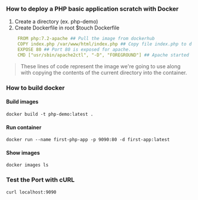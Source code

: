 ### How to deploy a PHP basic application scratch with Docker 
1. Create a directory (ex. php-demo)
2. Create Dockerfile in root 
    $touch Dockerfile
   ```yaml
    FROM php:7.2-apache ## Pull the image from dockerhub
    COPY index.php /var/www/html/index.php ## Copy file index.php to directory /var/www/html in image.
    EXPOSE 80 ## Port 80 is exposed for apache.
    CMD ["usr/sbin/apache2ctl", "-D", "FOREGROUND"] ## Apache started the container.
   ```

> These lines of code represent the image we're going to use along with copying the contents of the current directory into the container.

### How to build docker

#### Build images
`docker build -t php-demo:latest . `

#### Run container
`docker run --name first-php-app -p 9090:80 -d first-app:latest`

#### Show images
`docker images ls`

### Test the Port with cURL
`curl localhost:9090`
